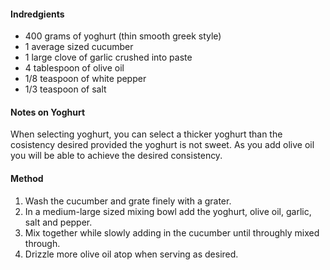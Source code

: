 #### Indredgients

* 400 grams of yoghurt (thin smooth greek style)
* 1 average sized cucumber
* 1 large clove of garlic crushed into paste
* 4 tablespoon of olive oil
* 1/8 teaspoon of white pepper
* 1/3 teaspoon of salt


#### Notes on Yoghurt

When selecting yoghurt, you can select a thicker yoghurt than the cosistency desired provided the yoghurt is not sweet. As you add olive oil you will be able to achieve the desired consistency.


#### Method

1. Wash the cucumber and grate finely with a grater.
1. In a medium-large sized mixing bowl add the yoghurt, olive oil, garlic, salt and pepper.
1. Mix together while slowly adding in the cucumber until throughly mixed through.
1. Drizzle more olive oil atop when serving as desired.
